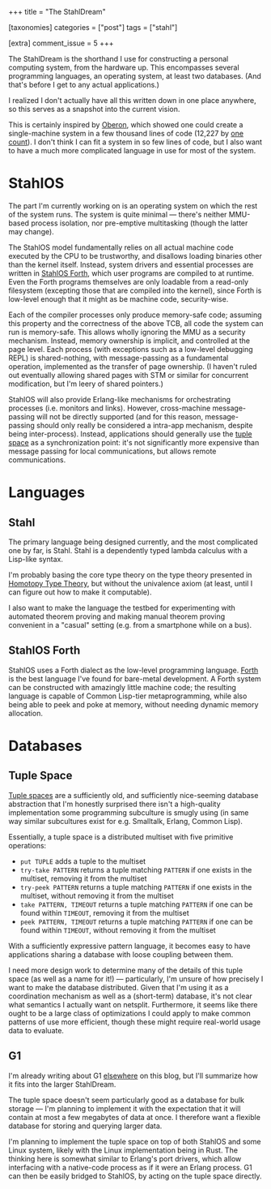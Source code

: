 +++
title = "The StahlDream"

[taxonomies]
categories = ["post"]
tags = ["stahl"]

[extra]
comment_issue = 5
+++

The StahlDream is the shorthand I use for constructing a personal computing system, from the hardware up. This encompasses several programming languages, an operating system, at least two databases. (And that's before I get to any actual applications.)

I realized I don't actually have all this written down in one place anywhere, so this serves as a snapshot into the current vision.

This is certainly inspired by [Oberon](https://en.wikipedia.org/wiki/Oberon_(operating_system)), which showed one could create a single-machine system in a few thousand lines of code (12,227 by [one count](http://www.edm2.com/0608/oberon.html)). I don't think I can fit a system in so few lines of code, but I also want to have a much more complicated language in use for most of the system.

StahlOS
=======

The part I'm currently working on is an operating system on which the rest of the system runs. The system is quite minimal &mdash; there's neither MMU-based process isolation, nor pre-emptive multitasking (though the latter may change).

The StahlOS model fundamentally relies on all actual machine code executed by the CPU to be trustworthy, and disallows loading binaries other than the kernel itself. Instead, system drivers and essential processes are written in [StahlOS Forth](#stahlos-forth), which user programs are compiled to at runtime. Even the Forth programs themselves are only loadable from a read-only filesystem (excepting those that are compiled into the kernel), since Forth is low-level enough that it might as be machine code, security-wise.

Each of the compiler processes only produce memory-safe code; assuming this property and the correctness of the above TCB, all code the system can run is memory-safe. This allows wholly ignoring the MMU as a security mechanism. Instead, memory ownership is implicit, and controlled at the page level. Each process (with exceptions such as a low-level debugging REPL) is shared-nothing, with message-passing as a fundamental operation, implemented as the transfer of page ownership. (I haven't ruled out eventually allowing shared pages with STM or similar for concurrent modification, but I'm leery of shared pointers.)

StahlOS will also provide Erlang-like mechanisms for orchestrating processes (i.e. monitors and links). However, cross-machine message-passing will not be directly supported (and for this reason, message-passing should only really be considered a intra-app mechanism, despite being inter-process). Instead, applications should generally use the [tuple space](#tuple-space) as a synchronization point: it's not significantly more expensive than message passing for local communications, but allows remote communications.

Languages
=========

Stahl
-----

The primary language being designed currently, and the most complicated one by far, is Stahl. Stahl is a dependently typed lambda calculus with a Lisp-like syntax.

I'm probably basing the core type theory on the type theory presented in [Homotopy Type Theory](https://homotopytypetheory.org/book/), but without the univalence axiom (at least, until I can figure out how to make it computable).

I also want to make the language the testbed for experimenting with automated theorem proving and making manual theorem proving convenient in a "casual" setting (e.g. from a smartphone while on a bus).

StahlOS Forth
-------------

StahlOS uses a Forth dialect as the low-level programming language. [Forth](https://en.wikipedia.org/wiki/Forth_(programming_language)) is the best language I've found for bare-metal development. A Forth system can be constructed with amazingly little machine code; the resulting language is capable of Common Lisp-tier metaprogramming, while also being able to peek and poke at memory, without needing dynamic memory allocation.

Databases
=========

Tuple Space
-----------

[Tuple spaces](https://en.wikipedia.org/wiki/Tuple_space) are a sufficiently old, and sufficiently nice-seeming database abstraction that I'm honestly surprised there isn't a high-quality implementation some programming subculture is smugly using (in same way similar subcultures exist for e.g. Smalltalk, Erlang, Common Lisp).

Essentially, a tuple space is a distributed multiset with five primitive operations:

-	`put TUPLE` adds a tuple to the multiset
-	`try-take PATTERN` returns a tuple matching `PATTERN` if one exists in the multiset, removing it from the multiset
-	`try-peek PATTERN` returns a tuple matching `PATTERN` if one exists in the multiset, without removing it from the multiset
-	`take PATTERN, TIMEOUT` returns a tuple matching `PATTERN` if one can be found within `TIMEOUT`, removing it from the multiset
-	`peek PATTERN, TIMEOUT` returns a tuple matching `PATTERN` if one can be found within `TIMEOUT`, without removing it from the multiset

With a sufficiently expressive pattern language, it becomes easy to have applications sharing a database with loose coupling between them.

I need more design work to determine many of the details of this tuple space (as well as a name for it!) &mdash; particularly, I'm unsure of how precisely I want to make the database distributed. Given that I'm using it as a coordination mechanism as well as a (short-term) database, it's not clear what semantics I actually want on netsplit. Furthermore, it seems like there ought to be a large class of optimizations I could apply to make common patterns of use more efficient, though these might require real-world usage data to evaluate.

G1
--

I'm already writing about G1 [elsewhere](@/g1/2019-12-15-intro.md) on this blog, but I'll summarize how it fits into the larger StahlDream.

The tuple space doesn't seem particularly good as a database for bulk storage &mdash; I'm planning to implement it with the expectation that it will contain at most a few megabytes of data at once. I therefore want a flexible database for storing and querying larger data.

I'm planning to implement the tuple space on top of both StahlOS and some Linux system, likely with the Linux implementation being in Rust. The thinking here is somewhat similar to Erlang's port drivers, which allow interfacing with a native-code process as if it were an Erlang process. G1 can then be easily bridged to StahlOS, by acting on the tuple space directly.
